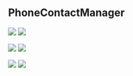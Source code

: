 ## PhoneContactManager

![]("./screenshots/Screenshot_20210502-075611.png") ![]("./screenshots/Screenshot_20210502-075752.png")

![]("./screenshots/Screenshot_20210502-075624.png") ![]("./screenshots/Screenshot_20210502-075558.png")

![]("./screenshots/Screenshot_20210502-075707.png") ![]("./screenshots/Screenshot_20210502-075806.png")
